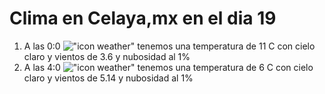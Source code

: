# Clima en Celaya,mx en el dia 19

1. A las 0:0 !["icon weather"](http://openweathermap.org/img/w/01n.png) tenemos una temperatura de 11 C con cielo claro y  vientos de 3.6 y nubosidad al 1%
1. A las 4:0 !["icon weather"](http://openweathermap.org/img/w/01n.png) tenemos una temperatura de 6 C con cielo claro y  vientos de 5.14 y nubosidad al 1%
